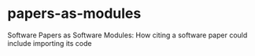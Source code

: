 # papers-as-modules
Software Papers as Software Modules: How citing a software paper could include importing its code

